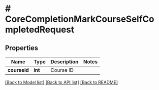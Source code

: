 # # CoreCompletionMarkCourseSelfCompletedRequest

## Properties

Name | Type | Description | Notes
------------ | ------------- | ------------- | -------------
**courseid** | **int** | Course ID |

[[Back to Model list]](../../README.md#models) [[Back to API list]](../../README.md#endpoints) [[Back to README]](../../README.md)
